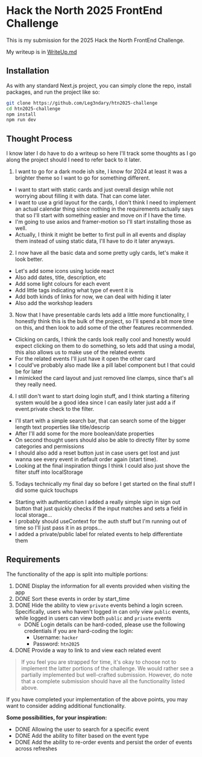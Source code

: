 # Hack the North 2025 FrontEnd Challenge

This is my submission for the 2025 Hack the North FrontEnd Challenge.

My writeup is in [WriteUp.md]([https://github.com/htn2025-challenge/WriteUp.md](https://github.com/Leg3ndary/htn2025-challenge/blob/main/WriteUp.md))

## Installation

As with any standard Next.js project, you can simply clone the repo, install packages, and run the project like so:

```bash
git clone https://github.com/Leg3ndary/htn2025-challenge
cd htn2025-challenge
npm install
npm run dev
```

## Thought Process

I know later I do have to do a writeup so here I'll track some thoughts as I go along the project should I need to refer back to it later.

1. I want to go for a dark mode ish site, I know for 2024 at least it was a brighter theme so I want to go for something different.
- I want to start with static cards and just overall design while not worrying about filling it with data. That can come later.
- I want to use a grid layout for the cards, I don't think I need to implement an actual calendar thing since nothing in the requirements actually says that so I'll start with something easier and move on if I have the time.
- I'm going to use axios and framer-motion so I'll start installing those as well.
- Actually, I think it might be better to first pull in all events and display them instead of using static data, I'll have to do it later anyways.
2. I now have all the basic data and some pretty ugly cards, let's make it look better.
- Let's add some icons using lucide react
- Also add dates, title, description, etc
- Add some light colours for each event
- Add little tags indicating what type of event it is
- Add both kinds of links for now, we can deal with hiding it later
- Also add the workshop leaders
3. Now that I have presentable cards lets add a little more functionality, I honestly think this is the bulk of the project, so I'll spend a bit more time on this, and then look to add some of the other features recommended.
- Clicking on cards, I think the cards look really cool and honestly would expect clicking on them to do something, so lets add that using a modal, this also allows us to make use of the related events
- For the related events I'll just have it open the other card
- I could've probably also made like a pill label component but I that could be for later
- I mimicked the card layout and just removed line clamps, since that's all they really need.
4. I still don't want to start doing login stuff, and I think starting a filtering system would be a good idea since I can easily later just add a if event.private check to the filter.
- I'll start with a simple search bar, that can search some of the bigger length text properties like title/descrip
- After I'll add some for the more boolean/date properties
- On second thought users should also be able to directly filter by some categories and permissions
- I should also add a reset button just in case users get lost and just wanna see every event in default order again (start time).
- Looking at the final inspiration things I think I could also just shove the filter stuff into localStorage
5. Todays technically my final day so before I get started on the final stuff I did some quick touchups
- Starting with authentication I added a really simple sign in sign out button that just quickly checks if the input matches and sets a field in local storage...
- I probably should useContext for the auth stuff but I'm running out of time so I'll just pass it in as props...
- I added a private/public label for related events to help differentiate them



## Requirements

The functionality of the app is split into multiple portions:

1. DONE Display the information for all events provided when visiting the app
2. DONE Sort these events in order by start_time
3. DONE Hide the ability to view `private` events behind a login screen. Specifically, users who haven't logged in can only view `public` events, while logged in users can view both `public` and `private` events
    - DONE Login details can be hard-coded, please use the following credentials if you are hard-coding the login:
        - Username: `hacker`
        - Password: `htn2025`
4. DONE     Provide a way to link to and view each related event

> If you feel you are strapped for time, it's okay to choose not to implement the latter portions of the challenge. We would rather see a partially implemented but well-crafted submission. However, do note that a complete submission should have all the functionality listed above.
> 

If you have completed your implementation of the above points, you may want to consider adding additional functionality.

**Some possibilities, for your inspiration:**

- DONE Allowing the user to search for a specific event
- DONE Add the ability to filter based on the event type
- DONE Add the ability to re-order events and persist the order of events across refreshes
